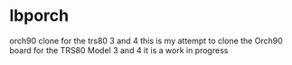# lbporch
orch90 clone for the trs80 3 and 4
this is my attempt to clone the Orch90 board for the TRS80 Model 3 and 4 
it is a work in progress
